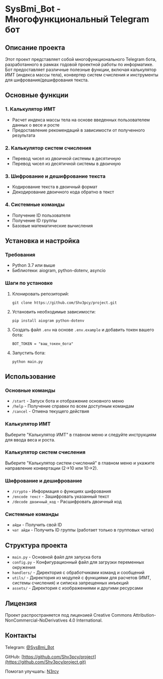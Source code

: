 # SysBmi_Bot - Многофункциональный Telegram бот

## Описание проекта
Этот проект представляет собой многофункционального Telegram бота, разработанного в рамках годовой проектной работы по информатике. Бот предоставляет различные полезные функции, включая калькулятор ИМТ (индекса массы тела), конвертер систем счисления и инструменты для шифрования/дешифрования текста.

## Основные функции

### 1. Калькулятор ИМТ
- Расчет индекса массы тела на основе введенных пользователем данных о весе и росте
- Предоставление рекомендаций в зависимости от полученного результата

### 2. Калькулятор систем счисления
- Перевод чисел из двоичной системы в десятичную
- Перевод чисел из десятичной системы в двоичную

### 3. Шифрование и дешифрование текста
- Кодирование текста в двоичный формат
- Декодирование двоичного кода обратно в текст

### 4. Системные команды
- Получение ID пользователя
- Получение ID группы
- Базовые математические вычисления

## Установка и настройка

### Требования
- Python 3.7 или выше
- Библиотеки: aiogram, python-dotenv, asyncio

### Шаги по установке
1. Клонировать репозиторий:
   ```
   git clone https://github.com/Shv3pcy/project.git
   ```

2. Установить необходимые зависимости:
   ```
   pip install aiogram python-dotenv
   ```

3. Создать файл `.env` на основе `.env.example` и добавить токен вашего бота:
   ```
   BOT_TOKEN = "ваш_токен_бота"
   ```

4. Запустить бота:
   ```
   python main.py
   ```

## Использование

### Основные команды
- `/start` - Запуск бота и отображение основного меню
- `/help` - Получение справки по всем доступным командам
- `/cancel` - Отмена текущего действия

### Калькулятор ИМТ
Выберите "Калькулятор ИМТ" в главном меню и следуйте инструкциям для ввода веса и роста.

### Калькулятор систем счисления
Выберите "Калькулятор систем счислений" в главном меню и укажите направление конвертации (2→10 или 10→2).

### Шифрование и дешифрование
- `/crypto` - Информация о функциях шифрования
- `/encode текст` - Зашифровать указанный текст
- `/decode двоичный_код` - Расшифровать двоичный код

### Системные команды
- `айди` - Получить свой ID
- `чат айди` - Получить ID группы (работает только в групповых чатах)

## Структура проекта
- `main.py` - Основной файл для запуска бота
- `config.py` - Конфигурационный файл для загрузки переменных окружения
- `handlers/` - Директория с обработчиками команд и сообщений
- `utils/` - Директория из модулей с функциями для расчетов (ИМТ, системы счисления) и сиписка запрещенных инъекций
- `assets/` - Директория с изображениями и другими ресурсами

## Лицензия
Проект распространяется под лицензией Creative Commons Attribution-NonCommercial-NoDerivatives 4.0 International.

## Контакты
Telegram: [@SysBmi_Bot](https://t.me/SysBmi_Bot)

GitHub: [https://github.com/Shv3pcy/project](https://github.com/Shv3pcy/project.git)

Помогал улучшать: [N3rcy](https://github.com/N3rcy)
